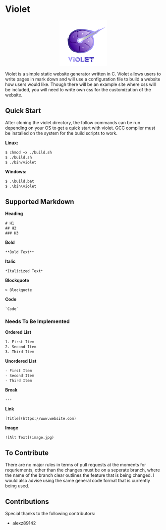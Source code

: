 # Violet

<p align='center'><img alt='Violet Logo' src='logo.webp' width=30%></p>

Violet is a simple static website generator written in C. Violet allows users
to write pages in mark down and will use a configuration file to build a website
how users would like. Though there will be an example site where
css will be included, you will need to write own css for the customization of the
website.

## Quick Start

After cloning the violet directory, the follow commands can be run depending on
your OS to get a quick start with violet. GCC complier must be installed on the
system for the build scripts to work.

**Linux:**
```
$ chmod +x ./build.sh
$ ./build.sh
$ ./bin/violet
```

**Windows:**
```
$ .\build.bat
$ .\bin\violet
```

## Supported Markdown

**Heading**
```
# H1
## H2
### H3
```

**Bold**
```
**Bold Text**
```

**Italic**
```
*Italicized Text*
```

**Blockquote**
```
> Blockquote
```

**Code**
```
`Code`
```

### Needs To Be Implemented

**Ordered List**
```
1. First Item
2. Second Item
3. Third Item
```

**Unordered List**
```
- First Item
- Second Item
- Third Item
```

**Break**
```
---
```

**Link**
```
[Title](https://www.website.com)
```

**Image**
```
![Alt Text](image.jpg)
```

## To Contribute

There are no major rules in terms of pull requests at the moments for requriements,
other than the changes must be on a seperate branch, where the name of the branch
clear outlines the feature that is being changed. I would also advise using the
same general code format that is currently being used.

## Contributions  

Special thanks to the following contributors:
- alexz89142

